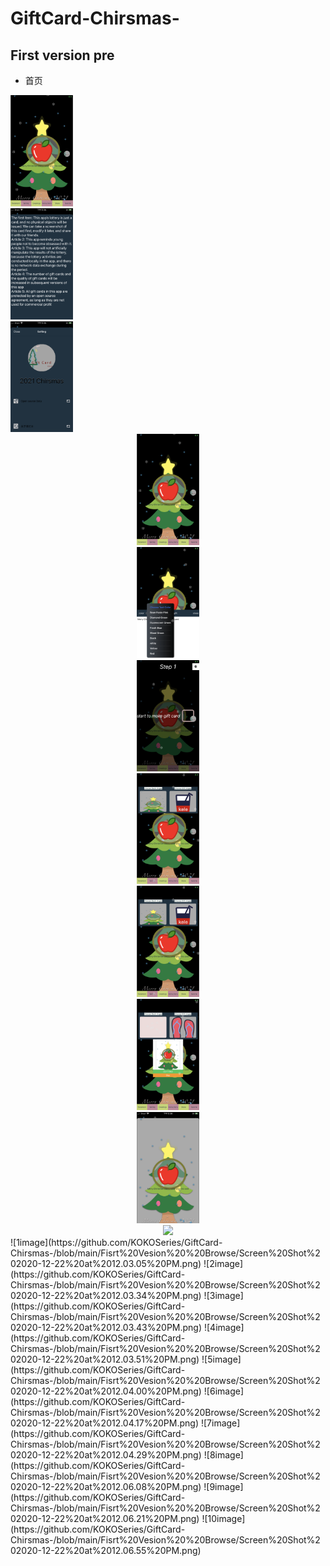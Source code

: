# GiftCard-Chirsmas-
##  First version pre


* 首页



<div align="left">
<img src="https://github.com/KOKOSeries/GiftCard-Chirsmas-/blob/main/Fisrt%20Vesion%20%20Browse/Screen%20Shot%202020-12-22%20at%2012.03.05%20PM.png" width="100",height="300">
</div>


<div align="left" overflow="auto">
<img src="https://github.com/KOKOSeries/GiftCard-Chirsmas-/blob/main/Fisrt%20Vesion%20%20Browse/Screen%20Shot%202020-12-22%20at%2012.03.34%20PM.png" width="100",height="300">
</div>


<div align="left">
<img src="https://github.com/KOKOSeries/GiftCard-Chirsmas-/blob/main/Fisrt%20Vesion%20%20Browse/Screen%20Shot%202020-12-22%20at%2012.03.43%20PM.png" width="100",height="300">
</div>


<div align="center">
<img src="https://github.com/KOKOSeries/GiftCard-Chirsmas-/blob/main/Fisrt%20Vesion%20%20Browse/Screen%20Shot%202020-12-22%20at%2012.03.05%20PM.png" width="100",height="300">
</div>


<div align="center">
<img src="https://github.com/KOKOSeries/GiftCard-Chirsmas-/blob/main/Fisrt%20Vesion%20%20Browse/Screen%20Shot%202020-12-22%20at%2012.04.00%20PM.png" width="100",height="300">
</div>

<div align="center">
<img src="https://github.com/KOKOSeries/GiftCard-Chirsmas-/blob/main/Fisrt%20Vesion%20%20Browse/Screen%20Shot%202020-12-22%20at%2012.04.17%20PM.png" width="100",height="300">
</div>

<div align="center">
<img src="https://github.com/KOKOSeries/GiftCard-Chirsmas-/blob/main/Fisrt%20Vesion%20%20Browse/Screen%20Shot%202020-12-22%20at%2012.04.29%20PM.png" width="100",height="300">
</div>

<div align="center">
<img src="https://github.com/KOKOSeries/GiftCard-Chirsmas-/blob/main/Fisrt%20Vesion%20%20Browse/Screen%20Shot%202020-12-22%20at%2012.04.29%20PM.png" width="100",height="300">
</div>

<div align="center">
<img src="https://github.com/KOKOSeries/GiftCard-Chirsmas-/blob/main/Fisrt%20Vesion%20%20Browse/Screen%20Shot%202020-12-22%20at%2012.06.08%20PM.png" width="100",height="300">
</div>
<div align="center">
<img src="https://github.com/KOKOSeries/GiftCard-Chirsmas-/blob/main/Fisrt%20Vesion%20%20Browse/Screen%20Shot%202020-12-22%20at%2012.06.21%20PM.png
" width="100",height="300">
</div>
<div align="center">
<img src="https://github.com/KOKOSeries/GiftCard-Chirsmas-/blob/main/Fisrt%20Vesion%20%20Browse/Screen%20Shot%202020-12-22%20at%2012.06.55%20PM.pn" width="100",height="300">
</div>
![1image](https://github.com/KOKOSeries/GiftCard-Chirsmas-/blob/main/Fisrt%20Vesion%20%20Browse/Screen%20Shot%202020-12-22%20at%2012.03.05%20PM.png)
![2image](https://github.com/KOKOSeries/GiftCard-Chirsmas-/blob/main/Fisrt%20Vesion%20%20Browse/Screen%20Shot%202020-12-22%20at%2012.03.34%20PM.png)
![3image](https://github.com/KOKOSeries/GiftCard-Chirsmas-/blob/main/Fisrt%20Vesion%20%20Browse/Screen%20Shot%202020-12-22%20at%2012.03.43%20PM.png)
![4image](https://github.com/KOKOSeries/GiftCard-Chirsmas-/blob/main/Fisrt%20Vesion%20%20Browse/Screen%20Shot%202020-12-22%20at%2012.03.51%20PM.png)
![5image](https://github.com/KOKOSeries/GiftCard-Chirsmas-/blob/main/Fisrt%20Vesion%20%20Browse/Screen%20Shot%202020-12-22%20at%2012.04.00%20PM.png)
![6image](https://github.com/KOKOSeries/GiftCard-Chirsmas-/blob/main/Fisrt%20Vesion%20%20Browse/Screen%20Shot%202020-12-22%20at%2012.04.17%20PM.png)
![7image](https://github.com/KOKOSeries/GiftCard-Chirsmas-/blob/main/Fisrt%20Vesion%20%20Browse/Screen%20Shot%202020-12-22%20at%2012.04.29%20PM.png)
![8image](https://github.com/KOKOSeries/GiftCard-Chirsmas-/blob/main/Fisrt%20Vesion%20%20Browse/Screen%20Shot%202020-12-22%20at%2012.06.08%20PM.png)
![9image](https://github.com/KOKOSeries/GiftCard-Chirsmas-/blob/main/Fisrt%20Vesion%20%20Browse/Screen%20Shot%202020-12-22%20at%2012.06.21%20PM.png)
![10image](https://github.com/KOKOSeries/GiftCard-Chirsmas-/blob/main/Fisrt%20Vesion%20%20Browse/Screen%20Shot%202020-12-22%20at%2012.06.55%20PM.png)
